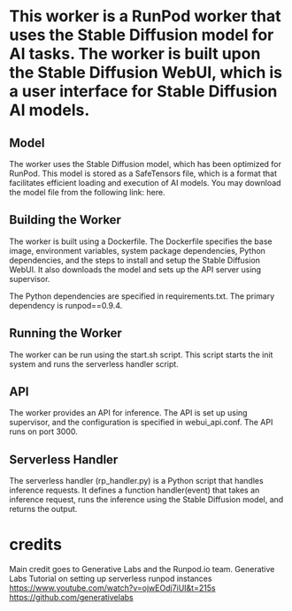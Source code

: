 # This worker is a RunPod worker that uses the Stable Diffusion model for AI tasks. The worker is built upon the Stable Diffusion WebUI, which is a user interface for Stable Diffusion AI models.

## Model
The worker uses the Stable Diffusion model, which has been optimized for RunPod. This model is stored as a SafeTensors file, which is a format that facilitates efficient loading and execution of AI models. You may download the model file from the following link: here.

## Building the Worker
The worker is built using a Dockerfile. The Dockerfile specifies the base image, environment variables, system package dependencies, Python dependencies, and the steps to install and setup the Stable Diffusion WebUI. It also downloads the model and sets up the API server using supervisor.

The Python dependencies are specified in requirements.txt. The primary dependency is runpod==0.9.4.

## Running the Worker
The worker can be run using the start.sh script. This script starts the init system and runs the serverless handler script.

## API
The worker provides an API for inference. The API is set up using supervisor, and the configuration is specified in webui_api.conf. The API runs on port 3000.

## Serverless Handler
The serverless handler (rp_handler.py) is a Python script that handles inference requests. It defines a function handler(event) that takes an inference request, runs the inference using the Stable Diffusion model, and returns the output.

# credits
Main credit goes to Generative Labs and the Runpod.io team. 
Generative Labs Tutorial on setting up serverless runpod instances
https://www.youtube.com/watch?v=ojwEOdj7iUI&t=215s
https://github.com/generativelabs
